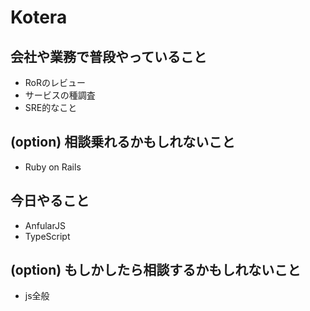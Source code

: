 # Kotera

## 会社や業務で普段やっていること

- RoRのレビュー
- サービスの種調査
- SRE的なこと

## (option) 相談乗れるかもしれないこと

- Ruby on Rails

## 今日やること

- AnfularJS
- TypeScript

## (option) もしかしたら相談するかもしれないこと
 
- js全般
